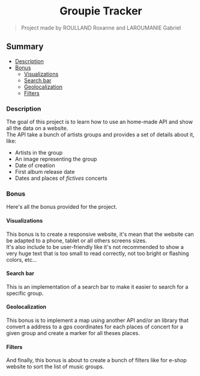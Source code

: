 <h1 align="center">Groupie Tracker</h1>

> Project made by ROULLAND Roxanne and LAROUMANIE Gabriel

## Summary
- [Description](#description)
- [Bonus](#bonus)
    - [Visualizations](#visualizations)
    - [Search bar](#search-bar)
    - [Geolocalization](#geolocalization)
    - [Filters](#filters)

### Description
The goal of this project is to learn how to use an home-made API and show all the data on a website.
<br />
The API take a bunch of artists groups and provides a set of details about it, like:

- Artists in the group
- An image representing the group
- Date of creation
- First album release date
- Dates and places of *fictives* concerts

### Bonus
Here's all the bonus provided for the project.

#### Visualizations
This bonus is to create a responsive website, it's mean that the website can be adapted to a phone, tablet or all others screens sizes.
<br />
It's also include to be user-friendly like it's not recommended to show a very huge text that is too small to read correctly, not too bright or flashing colors, etc...

#### Search bar
This is an implementation of a search bar to make it easier to search for a specific group.

#### Geolocalization
This bonus is to implement a map using another API and/or an library that convert a address to a gps coordinates for each places of concert for a given group and create a marker for all theses places.

#### Filters
And finally, this bonus is about to create a bunch of filters like for e-shop website to sort the list of music groups.